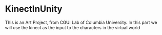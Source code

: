 # KinectInUnity
This is an Art Project, from CGUI Lab of Columbia University. In this part we will use the kinect as the input to the characters in the virtual world
